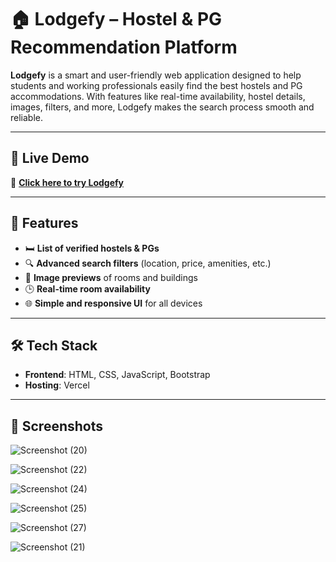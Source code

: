 # 🏠 **Lodgefy – Hostel & PG Recommendation Platform**

**Lodgefy** is a smart and user-friendly web application designed to help students and working professionals easily find the best hostels and PG accommodations. With features like real-time availability, hostel details, images, filters, and more, Lodgefy makes the search process smooth and reliable.

---

## 🚀 **Live Demo**

🔗 [**Click here to try Lodgefy**](https://lodgefy.vercel.app/#con-section)

---

## 📌 **Features**

- 🛏️ **List of verified hostels & PGs**  
- 🔍 **Advanced search filters** (location, price, amenities, etc.)  
- 📸 **Image previews** of rooms and buildings  
- 🕒 **Real-time room availability**  
- 🌐 **Simple and responsive UI** for all devices  

---

## 🛠️ **Tech Stack**

- **Frontend**: HTML, CSS, JavaScript, Bootstrap  
- **Hosting**: Vercel

---

## 📸 **Screenshots**

![Screenshot (20)](https://github.com/user-attachments/assets/3ad829e3-1449-4aa5-8d59-5678fb6f4ca9)


![Screenshot (22)](https://github.com/user-attachments/assets/7d802c99-9346-4193-affe-5c762c88d59c)


![Screenshot (24)](https://github.com/user-attachments/assets/97b38acc-95cf-4c58-81e3-57dbb11f9b37)


![Screenshot (25)](https://github.com/user-attachments/assets/5e62e1de-1082-48c1-bb5b-6fff48785652)


![Screenshot (27)](https://github.com/user-attachments/assets/31a67ae6-dc0d-4a6d-8f99-b5fb753f1efa)


![Screenshot (21)](https://github.com/user-attachments/assets/5e3e2728-2175-4aa2-8039-ba9d683af1a3)
